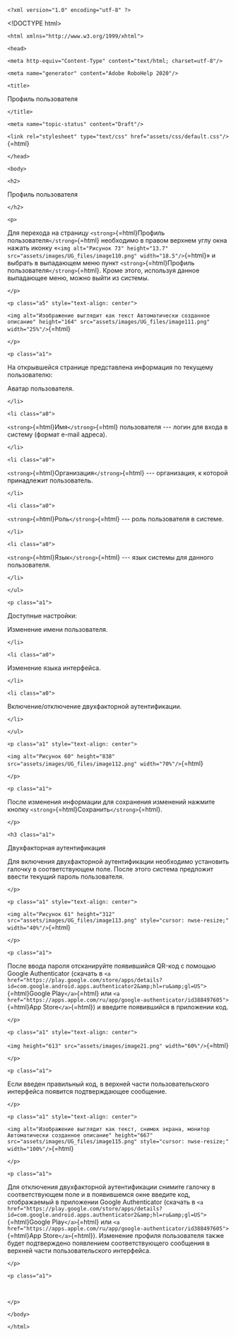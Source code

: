 ```{=html}
<?xml version="1.0" encoding="utf-8" ?>
```
\<!DOCTYPE html>
```{=html}
<html xmlns="http://www.w3.org/1999/xhtml">
```
```{=html}
<head>
```
```{=html}
<meta http-equiv="Content-Type" content="text/html; charset=utf-8"/>
```
```{=html}
<meta name="generator" content="Adobe RoboHelp 2020"/>
```
```{=html}
<title>
```
Профиль пользователя
```{=html}
</title>
```
```{=html}
<meta name="topic-status" content="Draft"/>
```
`<link rel="stylesheet" type="text/css" href="assets/css/default.css"/>`{=html}
```{=html}
</head>
```
```{=html}
<body>
```
```{=html}
<h2>
```
Профиль пользователя
```{=html}
</h2>
```
```{=html}
<p>
```
Для перехода на страницу `<strong>`{=html}Профиль
пользователя`</strong>`{=html} необходимо в правом верхнем углу окна
нажать иконку
«`<img alt="Рисунок 73" height="13.7" src="assets/images/UG_files/image110.png" width="18.5"/>`{=html}»
и выбрать в выпадающем меню пункт `<strong>`{=html}Профиль
пользователя`</strong>`{=html}. Кроме этого, используя данное выпадающее
меню, можно выйти из системы.
```{=html}
</p>
```
```{=html}
<p class="a5" style="text-align: center">
```
`<img alt="Изображение выглядит как текст
Автоматически созданное описание" height="164" src="assets/images/UG_files/image111.png" width="25%"/>`{=html}
```{=html}
</p>
```
```{=html}
<p class="a1">
```
На открывшейся странице представлена информация по текущему
пользователю:

Аватар пользователя.
```{=html}
</li>
```
```{=html}
<li class="a0">
```
`<strong>`{=html}Имя`</strong>`{=html} пользователя --- логин для входа
в систему (формат e-mail адреса).
```{=html}
</li>
```
```{=html}
<li class="a0">
```
`<strong>`{=html}Организация`</strong>`{=html} --- организация, к
которой принадлежит пользователь.
```{=html}
</li>
```
```{=html}
<li class="a0">
```
`<strong>`{=html}Роль`</strong>`{=html} --- роль пользователя в системе.
```{=html}
</li>
```
```{=html}
<li class="a0">
```
`<strong>`{=html}Язык`</strong>`{=html} --- язык системы для данного
пользователя.
```{=html}
</li>
```
```{=html}
</ul>
```
```{=html}
<p class="a1">
```
Доступные настройки:

Изменение имени пользователя.
```{=html}
</li>
```
```{=html}
<li class="a0">
```
Изменение языка интерфейса.
```{=html}
</li>
```
```{=html}
<li class="a0">
```
Включение/отключение двухфакторной аутентификации.
```{=html}
</li>
```
```{=html}
</ul>
```
```{=html}
<p class="a1" style="text-align: center">
```
`<img alt="Рисунок 60" height="838" src="assets/images/UG_files/image112.png" width="70%"/>`{=html}
```{=html}
</p>
```
```{=html}
<p class="a1">
```
После изменения информации для сохранения изменений нажмите кнопку
`<strong>`{=html}Сохранить`</strong>`{=html}.
```{=html}
</p>
```
```{=html}
<h3 class="a1">
```
Двухфакторная аутентификация

Для включения двухфакторной аутентификации необходимо установить галочку
в соответствующем поле. После этого система предложит ввести текущий
пароль пользователя.
```{=html}
</p>
```
```{=html}
<p class="a1" style="text-align: center">
```
`<img alt="Рисунок 61" height="312" src="assets/images/UG_files/image113.png" style="cursor: nwse-resize;" width="40%"/>`{=html}
```{=html}
</p>
```
```{=html}
<p class="a1">
```
После ввода пароля отсканируйте появившийся QR-код с помощью Google
Authenticator (скачать в
`<a href="https://play.google.com/store/apps/details?id=com.google.android.apps.authenticator2&amp;hl=ru&amp;gl=US">`{=html}Google
Play`</a>`{=html} или
`<a href="https://apps.apple.com/ru/app/google-authenticator/id388497605">`{=html}App
Store`</a>`{=html}) и введите появившийся в приложении код.
```{=html}
</p>
```
```{=html}
<p class="a1" style="text-align: center">
```
`<img height="613" src="assets/images/image21.png" width="60%"/>`{=html}
```{=html}
</p>
```
```{=html}
<p class="a1">
```
Если введен правильный код, в верхней части пользовательского интерфейса
появится подтверждающее сообщение.
```{=html}
</p>
```
```{=html}
<p class="a1" style="text-align: center">
```
`<img alt="Изображение выглядит как текст, снимок экрана, монитор
Автоматически созданное описание" height="667" src="assets/images/UG_files/image115.png" style="cursor: nwse-resize;" width="100%"/>`{=html}
```{=html}
</p>
```
```{=html}
<p class="a1">
```
Для отключения двухфакторной аутентификации снимите галочку в
соответствующем поле и в появившемся окне введите код, отображаемый в
приложении Google Authenticator (скачать в
`<a href="https://play.google.com/store/apps/details?id=com.google.android.apps.authenticator2&amp;hl=ru&amp;gl=US">`{=html}Google
Play`</a>`{=html} или
`<a href="https://apps.apple.com/ru/app/google-authenticator/id388497605">`{=html}App
Store`</a>`{=html}). Изменение профиля пользователя также будет
подтверждено появлением соответствующего сообщения в верхней части
пользовательского интерфейса.
```{=html}
</p>
```
```{=html}
<p class="a1">
```
 
```{=html}
</p>
```
```{=html}
</body>
```
```{=html}
</html>
```
